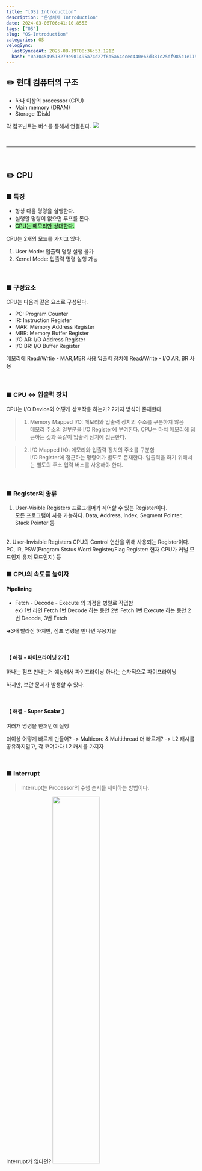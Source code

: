```yaml
---
title: "[OS] Introduction"
description: "운영체제 Introduction"
date: 2024-03-06T06:41:10.855Z
tags: ["OS"]
slug: "OS-Introduction"
categories: OS
velogSync:
  lastSyncedAt: 2025-08-19T08:36:53.121Z
  hash: "0a304549518279e901495a74d27f6b5a64ccec440e63d381c25df985c1e115d2"
---
```


## ✏️ 현대 컴퓨터의 구조

- 하나 이상의 processor (CPU)
- Main memory (DRAM)
- Storage (Disk)

각 컴포넌트는 버스를 통해서 연결된다.
![](https://velog.velcdn.com/images/jaewon-ju/post/3370a109-9a1e-4c41-8d81-89b344793f4b/image.png)

<br>

---

<br>

## ✏️ CPU

### ■ 특징

- 항상 다음 명령을 실행한다. 
- 실행할 명령이 없으면 루프를 돈다.
- <span style = "background-color: lightgreen; color:black">CPU는 메모리만 상대한다.</span>

CPU는 2개의 모드를 가지고 있다.
1. User Mode: 입출력 명령 실행 불가
2. Kernel Mode: 입출력 명령 실행 가능

<br>

### ■ 구성요소

CPU는 다음과 같은 요소로 구성된다.

- PC: Program Counter
- IR: Instruction Register
- MAR: Memory Address Register
- MBR: Memory Buffer Register
- I/O AR: I/O Address Register
- I/O BR: I/O Buffer Register

메모리에 Read/Wrtie - MAR,MBR 사용
입출력 장치에 Read/Write - I/O AR, BR 사용 

<br>

### ■ CPU ↔︎ 입출력 장치
CPU는 I/O Device와 어떻게 상호작용 하는가?
2가지 방식이 존재한다. 

> 1. Memory Mapped I/O:
메모리와 입출력 장치의 주소를 구분하지 않음<br>
메모리 주소의 일부분을 I/O Register에 부여한다.
CPU는 마치 메모리에 접근하는 것과 똑같이 입출력 장치에 접근한다.

>2. I/O Mapped I/O:
메모리와 입출력 장치의 주소를 구분함<br>
I/O Register에 접근하는 명령어가 별도로 존재한다.
입출력을 하기 위해서는 별도의 주소 입력 버스를 사용해야 한다.

<br>

### ■ Register의 종류
1. User-Visible Registers
프로그래머가 제어할 수 있는 Register이다.<br>
모든 프로그램이 사용 가능하다.
Data, Address, Index, Segment Pointer, Stack Pointer 등
<br>
2. User-Invisible Registers
CPU의 Control 연산을 위해 사용되는 Register이다.<br>
PC, IR, PSW(Program Ststus Word Register/Flag Register: 현재 CPU가 커널 모드인지 유저 모드인지) 등


<br>

### ■ CPU의 속도를 높이자

#### Pipelining

- Fetch - Decode - Execute 의 과정을 병렬로 작업함<br>
ex) 1번 라인 Fetch
1번 Decode 하는 동안 2번 Fetch
1번 Execute 하는 동안 2번 Decode, 3번 Fetch

➜3배 빨라짐
하지만, 점프 명령을 만나면 무용지물

<br>

#### 【 해결 - 파이프라이닝 2개 】

하나는 점프 만나는거 예상해서 파이프라이닝
하나는 순차적으로 파이프라이닝

하지만, 보안 문제가 발생할 수 있다.

<br>

#### 【 해결 - Super Scalar 】
여러개 명령을 한꺼번에 실행

더이상 어떻게 빠르게 만들어? -> Multicore & Multithread
더 빠르게? -> L2 캐시를 공유하지말고, 각 코어마다 L2 캐시를 가지자

<br>

### ■ Interrupt
> Interrupt는 Processor의 수행 순서를 제어하는 방법이다.

Interrupt가 없다면?
<img src = "https://velog.velcdn.com/images/jaewon-ju/post/9007b5fe-4601-41ce-a662-244c271b2444/image.png
" style = "width:50%">

1번 작업을 수행하는 도중 Write 요청 발생
➜ 4번: 입출력 실행 
➜ 대기
➜ 5번: 입출력 결과 가져오기
➜ 다시 2번 작업을 수행하러 옴
  
매우 비효율적이다!!
  
<br>

Interrupt를 사용한다면
<img src = "https://velog.velcdn.com/images/jaewon-ju/post/ef3b7163-274a-40e7-afa4-61580f9e37b8/image.png
" style = "width:50%;">
1번 작업을 수행하는 도중 Write 요청 발생
➜ 자기 자신에게 Interrupt 걸음
➜ 4번: 입출력 실행 
➜ 다시 2번 작업을 수행하러 옴
➜ 5번: 입출력 결과 가져오기
➜ 2번 작업 마무리

대기 시간이 없어졌다.
  
<br>

> OS에는 Interrupt Handler가 존재한다.

CPU가 User Program을 실행하는 중에 Interrupts 발생 (ex 키보드 인터럽트)
하고 있던 명령(i)을 마친 뒤에, Interrupt Handler로 점프 후 처리
다시 다음 명령(i+1)으로 점프 한 뒤에 계속하기

- Programmed I/O
처리가 끝날 때까지 CPU가 기다림

- Interrupt-driven I/O 
인터럽트가 걸리면 실행 한 뒤에 다시 자기 할 일 함.
실행이 끝났다는 인터럽트가 걸리면 결과물만 가져옴

Interrupt의 실행 주체는 OS가 아니다.
운영체제는 코드 데이터를 빌려주는 것 뿐이다.
주체는 프로세스이다.

이러한 하드웨어를 사람이 직접 관리할 수 없으므로 OS(Operating System)가 대신 관리한다.

운영체제는 하드웨어를 감싸고 있다.
마우스로 앱을 클릭하는 것은 운영체제가 처리하지 않는다.
응용 프로그램인 GUI가 처리하는 것이다.
GUI가 System call 형태로 운영체제에게 부탁을 하면 운영체제가 프로그램을 실행시켜준다.


<br>

---

<br>

## ✏️ Memory
### ■ 특징

- CPU 보다는 느리지만, DISK보다는 빠르다.
- <span style = "color:red">바이트</span> 단위로 입출력한다.
- 전기가 나가면 정보가 없어진다. (휘발성)

<br>

### ■ Memory의 종류

| 휘발성 Memory | 비 휘발성 Memory |
| - | - |
| DRAM(Main Memory) | Magnetic Disk |
| CPU 내부의 Register | Magnetic Tape |
| CPU 내부의 Cache |  |

<br>

### ■ Cache Memory
앞서 말했듯이, <span style = "background-color: lightgreen; color:black">CPU는 Main Memory만 상대한다.</span>
CPU는 Main Memory보다 훨씬 빠르다.
둘의 속도 차이를 어떻게 극복할 수 있을까?
➜ CPU 칩 안에서 Cache  Memory를 사용하자.

<br>

Cache는 다음과 같이 구성된다.
![](https://velog.velcdn.com/images/jaewon-ju/post/1240f96b-e48a-424c-b4a5-cfcc30e38f82/image.png)

#### Cache의 고려사항
생각보다 Overhead가 크다.
- Size
- 언제 넣을 것인가?
- 어디에 넣을 것인가?
- Cache가 꽉차면 어떤 데이터를 대체할 것인가?
- 언제 Main Memory에 적을 것인가? (Write, Write Back)

<br>

#### Cache Memory의 동작 방식
>Cache Memory를 탐색해서 있으면 가져오고, 없으면 DRAM에서 가져오자.<br>
ex) 데이터 A (주소 3번)를 가져오고 싶다.<br>
1. Cache Mememory 체크 (없음)
2. Main Memory의 3번 주위를 블록 단위로 가져와서 Cache에 넣음

<br>

#### Cache Memory를 탐색하는 방법

>#### 1. Fully Associative Mapping - 비교회로 n개
Main Memory에서 복사한 데이터 블록이 Cache의 어디에나 들어갈 수 있음
#### ► 탐색 - 데이터 A (Memory Address: 00770)
모든 Tag를 다 비교해서 데이터를 찾아낸다.
Tag가 n개면, n번의 탐색이 필요하다.

<br>

>#### 2. Direct Mapping - 비교회로 1개
: Main Memory에서 복사한 각 데이터 블록이 특정 Cache 라인에만 들어갈 수 있음
ex) Main Memory의 Index가 00 으로 끝나는 데이터만 Cache의 0번 라인에 복사될 수 있다.
#### ► 탐색 - 데이터 A (Memory Address: 00770)
Memory Address % 100 가 Line Index와 일치해야지 저장될 수 있다고 가정하자.
CPU가 00770을 요구하면, 70번 Line만 체크하면 된다.
1번의 탐색이 필요하다.

Direct Mapping 방식은 탐색이 빠르지만, 저장할 수 있는 데이터 수가 작다는 단점이 있다.
<br>

>#### 3. Set Associative Mapping - 비교회로 2개
: Direct Mapping 방식을 2개 겹침
#### ► 탐색 - 데이터 A (Memory Address: 00770)
Memory Address % 100 가 Line Index와 일치해야지 저장될 수 있다고 가정하자.
CPU가 00770을 요구하면, 첫번째 Cache의 70번 Line + 두번째 Cache의 70번 라인을 체크한다.
총 2번의 탐색이 필요하다.

<br>

#### Cache Memory의 hit rate
95% 이다.
Locality of Reference(특정 부분, 특정 타이밍에 가져올 확률)가 높기 때문에 상당히 높은편.

_Average Access Time = 0.95 x 0.1 + 0.05 x (0.1 + 1) = 0.15 [us]_

0.1: Cache Memory 접근 시간
1: DRAM Memory 접근 시간

<br>





<br>

---

<br>

## ✏️ Disk - HDD

### ■ 특징
- HDD(Hard Disk Drive) 는 보조기억 장치로, <span style = "color:red">섹터 단위</span>로 입출력한다.
※ 섹터를 블록 단위로 관리함
- 전기가 나가도 정보가 보존된다.
- 충격에 약함
- 원판마다 헤드가 따로 있지 않고, 헤드는 하나의 봉으로 고정되어있음

<br>

---

<br>

## ✏️ 운영체제란 무엇인가?
> 운영체제는 위의 컴퓨터 구성요소들을 관리하는 시스템 소프트웨어이다.

- 응용 프로그램에게 <span style = "color:red">시스템 서비스</span>를 제공하기 위해 존재한다.
- 리소스 매니저의 역할도 한다.


<br>

### ■ 리소스 관리

1. CPU 관리: 여러 프로그램을 동시에 실행할 수 있도록 도와준다.
(실제로는 매우 빠른 시간동안 번갈아가면서 하나씩 실행)

2. Memory 관리: 메모리를 보호한다.
3. 입출력 장치 관리
4. Disk 관리

운영체제는 multiplexing으로 이러한 기능을 지원한다.

시간 단위 multiplexing: 프로그램 동시 실행
공간 단위 multiplexing: 공유 메모리 공간 관리

<br>

### ■ OS의 진실
운영체제는 특별한 장치가 아니다!
운영체제는 코드, 데이터, 힙, 스택으로 구성된 소프트웨어일 뿐이다.

>프로그램을 실행시키면, 프로그램의 코드 데이터 힙 스택이 메모리에 저장된다.
그 위에 운영체제의 코드 데이터 힙 스택이 저장된다.
Interrupt가 걸리면 User Program에서 OS의 코드로 점프해서 인터럽트를 처리한다.

결국, 운영체제의 코드를 실행하는 것은 <span style = "color:red">USER PROGRAM 자기 자신이다!!</span>



<br>

---

<br>

## ✏️ 운영체제의 발전

1945~1955: Vacuum Tubes (진공관)
~65: 트랜지스터 & Batch System (고전 운영체제1)
~80: IC & Multiprogramming (고전 운영체제2)
~Present: PC


### ■ 고전 운영체제

#### 1. Batch System<br>
Batch System은 정해진 Program을 순차적으로 실행하는 시스템이다.
펀칭 카드(job Control 역할)를 끼워넣으면, OS가 해당 프로그램을 실행한다.<br>
⚠️ 하나의 작업이 끝날 때 까지 다른 작업을 할 수 없다!

#### 2. MultiProgramming
MultiProgramming이란 여러 개의 프로그램이 동시에 메모리에 로드되어 실행되는 방식이다.<br> 실제로 여러 프로그램을 동시에 실행하는 것이 아니라, 매우 빠른 속도로 번갈아가며 실행하는 것이다.






<br>

---

<br>

Stack Pointer란 무엇인가?
시스템 콜과 인터럽트의 차이점은 무엇인가?
